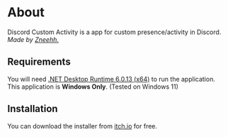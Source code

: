 # About

Discord Custom Activity is a app for custom presence/activity in Discord.  
*Made by [Zneehh.](https://discord.com/users/371575830951755777)*

## Requirements

You will need [.NET Desktop Runtime 6.0.13 (x64)](https://dotnet.microsoft.com/en-us/download/dotnet/6.0) to run the application.  
This application is **Windows Only**. (Tested on Windows 11)  

## Installation

You can download the installer from [itch.io](https://itch.io/) for free.


